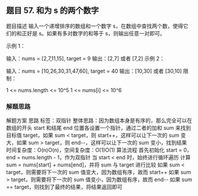 ## 题目 57. 和为 s 的两个数字
题目描述
输入一个递增排序的数组和一个数字 s，在数组中查找两个数，使得它们的和正好是 s。如果有多对数字的和等于 s，则输出任意一对即可。

示例 1：


输入：nums = [2,7,11,15], target = 9
输出：[2,7] 或者 [7,2]
示例 2：


输入：nums = [10,26,30,31,47,60], target = 40
输出：[10,30] 或者 [30,10]
限制：

1 <= nums.length <= 10^5
1 <= nums[i] <= 10^6

### 解题思路
  解题方案
思路
标签：双指针
整体思路：因为数组本身是有序的，那么完全可以在数组的开头 start 和结尾 end 位置各设置一个指针，通过二者的加和 sum 来找到目标值 target，如果 sum < target，则 start++，这样可以让下一次的 sum 变大，如果 sum > target，则 end--，这样可以让下一次的 sum 变小，找到结果
时间复杂度：O(n)O(n)，空间复杂度：O(1)O(1)
算法流程
首先初始化 start = 0，end = nums.length - 1，作为双指针
当 start < end 时，始终进行循环遍历
计算 sum = nums[start] + nums[end]，并将 sum 与 target 进行比较
如果 sum < target，则需要将下一次的 sum 值变大，因为数组有序，故而 start++
如果 sum > target，则需要将下一次的 sum 值变小，因为数组有序，故而 end--
如果 sum == target，则找到了最终的结果，将结果返回即可

